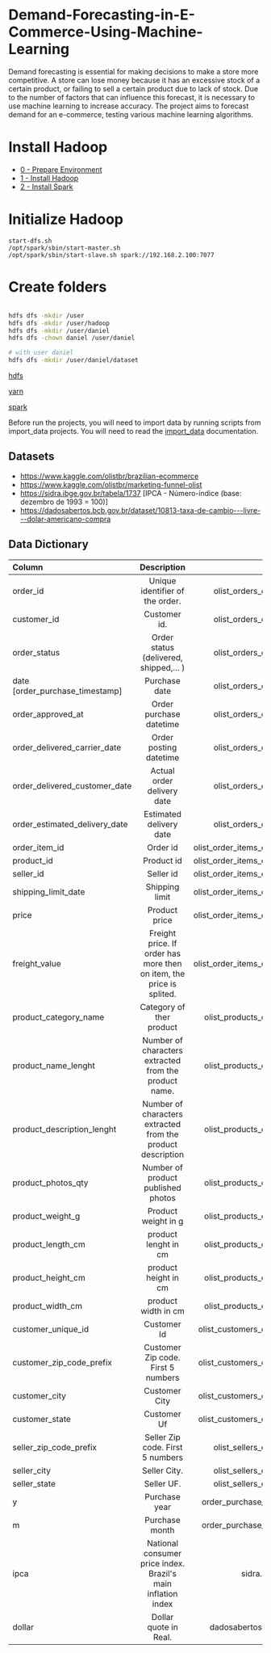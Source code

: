 # Demand-Forecasting-in-E-Commerce-Using-Machine-Learning
Demand forecasting is essential for making decisions to make a store more competitive. A store can lose money because it has an excessive stock of a certain product, or failing to sell a certain product due to lack of stock. Due to the number of factors that can influence this forecast, it is necessary to use machine learning to increase accuracy. The project aims to forecast demand for an e-commerce, testing various machine learning algorithms.

# Install Hadoop
* [0 - Prepare Environment](./doc/0_prepare_environment.md)
* [1 - Install Hadoop](./doc/1_install_hadoop.md)
* [2 - Install Spark](./doc/2_install_spark.md)

# Initialize Hadoop

```
start-dfs.sh
/opt/spark/sbin/start-master.sh
/opt/spark/sbin/start-slave.sh spark://192.168.2.100:7077
```

# Create folders

```bash

hdfs dfs -mkdir /user
hdfs dfs -mkdir /user/hadoop
hdfs dfs -mkdir /user/daniel
hdfs dfs -chown daniel /user/daniel

# with user daniel
hdfs dfs -mkdir /user/daniel/dataset

```

[hdfs](http://localhost:9870/)

[yarn](http://localhost:8088/)

[spark](http://localhost:8080/)

Before run the projects, you will need to import data by running scripts from import_data projects. You will need to read the [import_data](import_data/README.md) documentation.

## Datasets

- https://www.kaggle.com/olistbr/brazilian-ecommerce
- https://www.kaggle.com/olistbr/marketing-funnel-olist
- https://sidra.ibge.gov.br/tabela/1737 [IPCA - Número-índice (base: dezembro de 1993 = 100)]
- https://dadosabertos.bcb.gov.br/dataset/10813-taxa-de-cambio---livre---dolar-americano-compra


## Data Dictionary

| Column                          |                             Description                              |                        Source |
| :------------------------------ | :------------------------------------------------------------------: | ----------------------------: |
| order_id                        |                   Unique identifier of the order.                    |      olist_orders_dataset.csv |
| customer_id                     |                             Customer id.                             |      olist_orders_dataset.csv |
| order_status                    |                Order status (delivered, shipped,... )                |      olist_orders_dataset.csv |
| date [order_purchase_timestamp] |                            Purchase date                             |      olist_orders_dataset.csv |
| order_approved_at               |                       Order purchase datetime                        |      olist_orders_dataset.csv |
| order_delivered_carrier_date    |                        Order posting datetime                        |      olist_orders_dataset.csv |
| order_delivered_customer_date   |                      Actual order delivery date                      |      olist_orders_dataset.csv |
| order_estimated_delivery_date   |                       Estimated delivery date                        |      olist_orders_dataset.csv |
| order_item_id                   |                               Order id                               | olist_order_items_dataset.csv |
| product_id                      |                              Product id                              | olist_order_items_dataset.csv |
| seller_id                       |                              Seller id                               | olist_order_items_dataset.csv |
| shipping_limit_date             |                            Shipping limit                            | olist_order_items_dataset.csv |
| price                           |                            Product price                             | olist_order_items_dataset.csv |
| freight_value                   | Freight price. If order has more then on item, the price is splited. | olist_order_items_dataset.csv |
| product_category_name           |                       Category of ther product                       |    olist_products_dataset.csv |
| product_name_lenght             |        Number of characters extracted from the product name.         |    olist_products_dataset.csv |
| product_description_lenght      |     Number of characters extracted from the product description      |    olist_products_dataset.csv |
| product_photos_qty              |                  Number of product published photos                  |    olist_products_dataset.csv |
| product_weight_g                |                         Product weight in g                          |    olist_products_dataset.csv |
| product_length_cm               |                         product lenght in cm                         |    olist_products_dataset.csv |
| product_height_cm               |                         product height in cm                         |    olist_products_dataset.csv |
| product_width_cm                |                         product width in cm                          |    olist_products_dataset.csv |
| customer_unique_id              |                             Customer Id                              |   olist_customers_dataset.csv |
| customer_zip_code_prefix        |                  Customer Zip code. First 5 numbers                  |   olist_customers_dataset.csv |
| customer_city                   |                            Customer City                             |   olist_customers_dataset.csv |
| customer_state                  |                             Customer Uf                              |   olist_customers_dataset.csv |
| seller_zip_code_prefix          |                   Seller Zip code. First 5 numbers                   |     olist_sellers_dataset.csv |
| seller_city                     |                             Seller City.                             |     olist_sellers_dataset.csv |
| seller_state                    |                              Seller UF.                              |     olist_sellers_dataset.csv |
| y                               |                            Purchase year                             |      order_purchase_timestamp |
| m                               |                            Purchase month                            |      order_purchase_timestamp |
| ipca                            |     National consumer price index. Brazil's main inflation index     |             sidra.ibge.gov.br |
| dollar                          |                        Dollar quote in Real.                         |       dadosabertos.bcb.gov.br |

